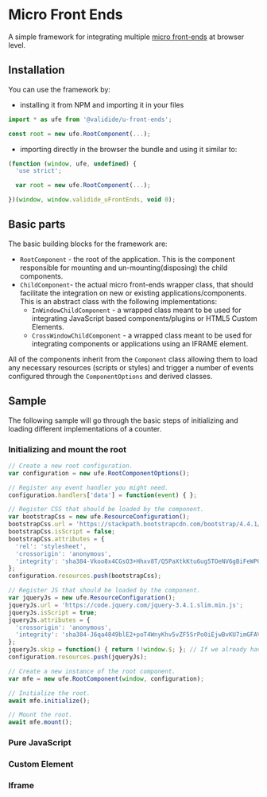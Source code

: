 # Micro Front Ends
A simple framework for integrating multiple [micro front-ends](https://martinfowler.com/articles/micro-frontends.html) at browser level.

## Installation
You can use the framework by:
- installing it from NPM and importing it in your files
``` javascript
import * as ufe from '@validide/u-front-ends';

const root = new ufe.RootComponent(...);

```
- importing directly in the browser the bundle and using it similar to:
``` javascript
(function (window, ufe, undefined) {
  'use strict';

  var root = new ufe.RootComponent(...);

})(window, window.validide_uFrontEnds, void 0);
```

## Basic parts
The basic building blocks for the framework are:
- `RootComponent` - the root of the application. This is the component responsible for mounting and un-mounting(disposing) the child components.
- `ChildComponent`- the actual micro front-ends wrapper class, that should facilitate the integration on new or existing applications/components. This is an abstract class with the following implementations:
  - `InWindowChildComponent` - a wrapped class meant to be used for integrating JavaScript based components/plugins or HTML5 Custom Elements.
  - `CrossWindowChildComponent` - a wrapped class meant to be used for integrating components or applications using an IFRAME element.

All of the components inherit from the `Component` class allowing them to load any necessary resources (scripts or styles) and trigger a number of events configured through the `ComponentOptions` and derived classes.


## Sample
The following sample will go through the basic steps of initializing and loading different implementations of a counter.

### Initializing and mount the root
``` javascript
// Create a new root configuration.
var configuration = new ufe.RootComponentOptions();

// Register any event handler you might need.
configuration.handlers['data'] = function(event) { };

// Register CSS that should be loaded by the component.
var bootstrapCss = new ufe.ResourceConfiguration();
bootstrapCss.url = 'https://stackpath.bootstrapcdn.com/bootstrap/4.4.1/css/bootstrap.min.css';
bootstrapCss.isScript = false;
bootstrapCss.attributes = {
  'rel': 'stylesheet',
  'crossorigin': 'anonymous',
  'integrity': 'sha384-Vkoo8x4CGsO3+Hhxv8T/Q5PaXtkKtu6ug5TOeNV6gBiFeWPGFN9MuhOf23Q9Ifjh'
};
configuration.resources.push(bootstrapCss);

// Register JS that should be loaded by the component.
var jqueryJs = new ufe.ResourceConfiguration();
jqueryJs.url = 'https://code.jquery.com/jquery-3.4.1.slim.min.js';
jqueryJs.isScript = true;
jqueryJs.attributes = {
  'crossorigin': 'anonymous',
  'integrity': 'sha384-J6qa4849blE2+poT4WnyKhv5vZF5SrPo0iEjwBvKU7imGFAV0wwj1yYfoRSJoZ+n'
};
jqueryJs.skip = function() { return !!window.$; }; // If we already have jQuery installed skip the script installation.
configuration.resources.push(jqueryJs);

// Create a new instance of the root component.
var mfe = new ufe.RootComponent(window, configuration);

// Initialize the root.
await mfe.initialize();

// Mount the root.
await mfe.mount();

```

### Pure JavaScript
### Custom Element
### Iframe

